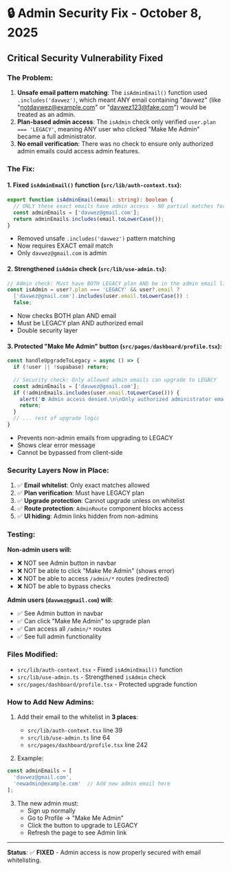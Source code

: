 # 🔒 Admin Security Fix - October 8, 2025

## Critical Security Vulnerability Fixed

### The Problem:
1. **Unsafe email pattern matching**: The `isAdminEmail()` function used `.includes('davwez')`, which meant ANY email containing "davwez" (like "notdavwez@example.com" or "davwez123@fake.com") would be treated as an admin.
2. **Plan-based admin access**: The `isAdmin` check only verified `user.plan === 'LEGACY'`, meaning ANY user who clicked "Make Me Admin" became a full administrator.
3. **No email verification**: There was no check to ensure only authorized admin emails could access admin features.

### The Fix:

#### 1. **Fixed `isAdminEmail()` function** (`src/lib/auth-context.tsx`):
```typescript
export function isAdminEmail(email: string): boolean {
  // ONLY these exact emails have admin access - NO partial matches for security
  const adminEmails = ['davwez@gmail.com'];
  return adminEmails.includes(email.toLowerCase());
}
```
- Removed unsafe `.includes('davwez')` pattern matching
- Now requires EXACT email match
- Only `davwez@gmail.com` is admin

#### 2. **Strengthened `isAdmin` check** (`src/lib/use-admin.ts`):
```typescript
// Admin check: Must have BOTH LEGACY plan AND be in the admin email list
const isAdmin = user?.plan === 'LEGACY' && user?.email ? 
  ['davwez@gmail.com'].includes(user.email.toLowerCase()) : 
  false;
```
- Now checks BOTH plan AND email
- Must be LEGACY plan AND authorized email
- Double security layer

#### 3. **Protected "Make Me Admin" button** (`src/pages/dashboard/profile.tsx`):
```typescript
const handleUpgradeToLegacy = async () => {
  if (!user || !supabase) return;
  
  // Security check: Only allowed admin emails can upgrade to LEGACY
  const adminEmails = ['davwez@gmail.com'];
  if (!adminEmails.includes(user.email.toLowerCase())) {
    alert('⛔ Admin access denied.\n\nOnly authorized administrator emails can access the admin panel.\n\nContact support if you believe this is an error.');
    return;
  }
  // ... rest of upgrade logic
}
```
- Prevents non-admin emails from upgrading to LEGACY
- Shows clear error message
- Cannot be bypassed from client-side

### Security Layers Now in Place:

1. ✅ **Email whitelist**: Only exact matches allowed
2. ✅ **Plan verification**: Must have LEGACY plan
3. ✅ **Upgrade protection**: Cannot upgrade unless on whitelist
4. ✅ **Route protection**: `AdminRoute` component blocks access
5. ✅ **UI hiding**: Admin links hidden from non-admins

### Testing:

**Non-admin users will:**
- ❌ NOT see Admin button in navbar
- ❌ NOT be able to click "Make Me Admin" (shows error)
- ❌ NOT be able to access `/admin/*` routes (redirected)
- ❌ NOT be able to bypass checks

**Admin users (`davwez@gmail.com`) will:**
- ✅ See Admin button in navbar
- ✅ Can click "Make Me Admin" to upgrade plan
- ✅ Can access all `/admin/*` routes
- ✅ See full admin functionality

### Files Modified:
- `src/lib/auth-context.tsx` - Fixed `isAdminEmail()` function
- `src/lib/use-admin.ts` - Strengthened `isAdmin` check
- `src/pages/dashboard/profile.tsx` - Protected upgrade function

### How to Add New Admins:

1. Add their email to the whitelist in **3 places**:
   - `src/lib/auth-context.tsx` line 39
   - `src/lib/use-admin.ts` line 64
   - `src/pages/dashboard/profile.tsx` line 242

2. Example:
```typescript
const adminEmails = [
  'davwez@gmail.com',
  'newadmin@example.com'  // Add new admin email here
];
```

3. The new admin must:
   - Sign up normally
   - Go to Profile → "Make Me Admin"
   - Click the button to upgrade to LEGACY
   - Refresh the page to see Admin link

---

**Status**: ✅ **FIXED** - Admin access is now properly secured with email whitelisting.

